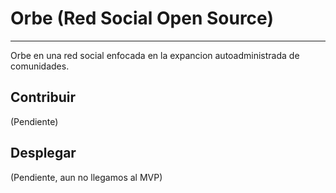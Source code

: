 # Orbe (Red Social Open Source)
----
Orbe en una red social enfocada en la expancion
autoadministrada de comunidades.

## Contribuir
(Pendiente)

## Desplegar
(Pendiente, aun no llegamos al MVP)
